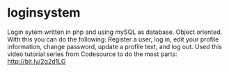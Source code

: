 # loginsystem
Login sytem written in php and using mySQL as database. Object oriented. With this you can do the following: Register a user, log in, edit your profile information, change password, update a profile text, and log out. Used this video tutorial series from Codesource to do the most parts: http://bit.ly/2g2d1LG
